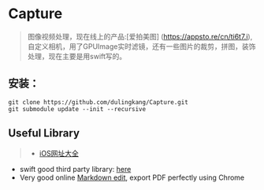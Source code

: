 # Capture

> 图像视频处理，现在线上的产品:[爱拍美图] (https://appsto.re/cn/ti6t7.i), 自定义相机，用了GPUImage实时滤镜，还有一些图片的裁剪，拼图，装饰处理，现在主要是用swift写的。

## 安装：
 
```
git clone https://github.com/dulingkang/Capture.git
git submodule update --init --recursive
```

## Useful Library
> * [iOS网址大全](http://www.jianshu.com/p/b34df116acd4)
- swift good third party library: [here](http://www.ioscookies.com)
- Very good online [Markdown edit](https://stackedit.io/editor), export PDF perfectly using Chrome
